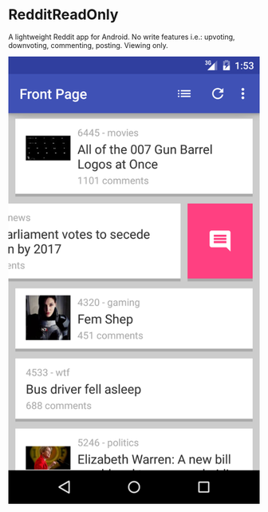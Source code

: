 # RedditReadOnly

A lightweight Reddit app for Android. No write features i.e.: upvoting, downvoting, commenting, posting. Viewing only.

![Screenshot 1](./screenshot1.png)
